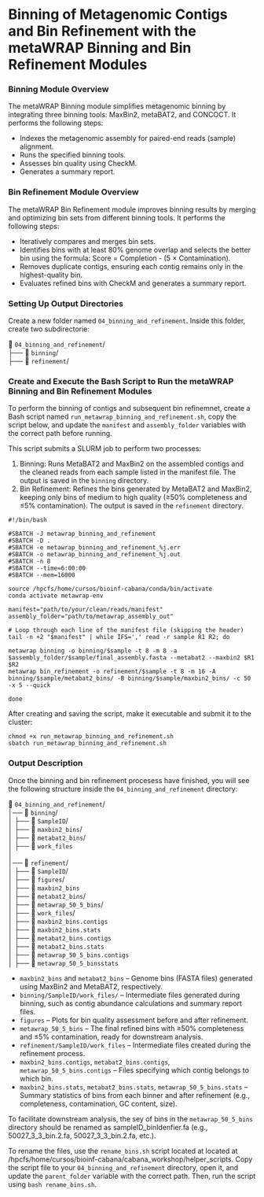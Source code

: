 # Binning of Metagenomic Contigs and Bin Refinement with the metaWRAP Binning and Bin Refinement Modules

### Binning Module Overview
The metaWRAP Binning module simplifies metagenomic binning by integrating three binning tools: MaxBin2, metaBAT2, and CONCOCT. It performs the following steps:

- Indexes the metagenomic assembly for paired-end reads (sample) alignment.
- Runs the specified binning tools.
- Assesses bin quality using CheckM.
- Generates a summary report.

### Bin Refinement Module Overview
The metaWRAP Bin Refinement module improves binning results by merging and optimizing bin sets from different binning tools. It performs the following steps:

- Iteratively compares and merges bin sets.
- Identifies bins with at least 80% genome overlap and selects the better bin using the formula: Score = Completion - (5 × Contamination).
- Removes duplicate contigs, ensuring each contig remains only in the highest-quality bin.
- Evaluates refined bins with CheckM and generates a summary report.

### Setting Up Output Directories

Create a new folder named `04_binning_and_refinement`. Inside this folder, create two subdirectorie:

📂 `04_binning_and_refinement`/ <br>
├── 📁 `binning`/ <br>
├── 📁 `refinement`/

### Create and Execute the Bash Script to Run the metaWRAP Binning and Bin Refinement Modules

To perform the binning of contigs and subsequent bin refinemnet, create a Bash script named `run_metawrap_binning_and_refinement.sh`, copy the script below, and update the `manifest` and `assembly_folder` variables with the correct path before running. 

This script submits a SLURM job to perform  two processes:
1. Binning: Runs MetaBAT2 and MaxBin2 on the assembled contigs and the cleaned reads from each sample listed in the manifest file. The output is saved in the `binning` directory.
2. Bin Refinement: Refines the bins generated by MetaBAT2 and MaxBin2, keeping only bins of medium to high quality (≥50% completeness and ≤5% contamination). The output is saved in the `refinement` directory.

```
#!/bin/bash

#SBATCH -J metawrap_binning_and_refinement
#SBATCH -D .
#SBATCH -e metawrap_binning_and_refinement_%j.err
#SBATCH -o metawrap_binning_and_refinement_%j.out
#SBATCH -n 8
#SBATCH --time=6:00:00	
#SBATCH --mem=16000	

source /hpcfs/home/cursos/bioinf-cabana/conda/bin/activate
conda activate metawrap-env

manifest="path/to/your/clean/reads/manifest"
assembly_folder="path/to/metawrap_assembly_out"

# Loop through each line of the manifest file (skipping the header)
tail -n +2 "$manifest" | while IFS=',' read -r sample R1 R2; do

metawrap binning -o binning/$sample -t 8 -m 8 -a $assembly_folder/$sample/final_assembly.fasta --metabat2 --maxbin2 $R1 $R2
metawrap bin_refinement -o refinement/$sample -t 8 -m 16 -A binning/$sample/metabat2_bins/ -B binning/$sample/maxbin2_bins/ -c 50 -x 5 --quick

done
```

After creating and saving the script, make it executable and submit it to the cluster:

```
chmod +x run_metawrap_binning_and_refinement.sh
sbatch run_metawrap_binning_and_refinement.sh
```

### Output Description

Once the binning and bin refinement procesess have finished, you will see the following structure inside the `04_binning_and_refinement` directory:

📂 `04_binning_and_refinement`/ <br>
│── 📂 `binning`/ <br>
│   ├── 📂 `SampleID`/ <br>
│     ├── 📂 `maxbin2_bins`/ <br>
│     ├── 📂 `metabat2_bins`/  <br>
│     ├── 📂 `work_files` <br>
│ <br>
│── 📂 `refinement`/ <br>
│   ├── 📂 `SampleID`/ <br>
│     ├── 📂 `figures`/ <br>
│     ├── 📂 `maxbin2_bins` <br>
│     ├── 📂 `metabat2_bins`/ <br>
│     ├── 📂 `metawrap_50_5_bins`/ <br>
│     ├── 📂 `work_files`/ <br>
│     ├── 📄 `maxbin2_bins.contigs` <br>
│     ├── 📄 `maxbin2_bins.stats` <br>
│     ├── 📄 `metabat2_bins.contigs` <br>
│     ├── 📄 `metabat2_bins.stats` <br>
│     ├── 📄 `metawrap_50_5_bins.contigs` <br> 
│     ├── 📄 `metawrap_50_5_binsstats` 


- `maxbin2_bins` and `metabat2_bins` – Genome bins (FASTA files) generated using MaxBin2 and MetaBAT2, respectively. 
- `binning/SampleID/work_files/` – Intermediate files generated during binning, such as contig abundance calculations and summary report files.
- `figures` – Plots for bin quality assessment before and after refinement.
- `metawrap_50_5_bins` – The final refined bins with ≥50% completeness and ≤5% contamination, ready for downstream analysis.
- `refinement/SampleID/work_files` – Intermediate files created during the refinement process.
- `maxbin2_bins.contigs`, `metabat2_bins.contigs`, `metawrap_50_5_bins.contigs` – Files specifying which contig belongs to which bin.
- `maxbin2_bins.stats`, `metabat2_bins.stats`, `metawrap_50_5_bins.stats` – Summary statistics of bins from each binner and after refinement (e.g., completeness, contamination, GC content, size).

To facilitate downstream analysis, the sey of bins in the `metawrap_50_5_bins` directory should be renamed as sampleID_binIdenfier.fa (e.g., 50027_3_3_bin.2.fa, 50027_3_3_bin.2.fa, etc.).

To rename the files, use the `rename_bins.sh` script located at located at /hpcfs/home/cursos/bioinf-cabana/cabana_workshop/helper_scripts. Copy the script file to your `04_binning_and_refinement` directory, open it, and update the `parent_folder` variable with the correct path. Then, run the script using `bash rename_bins.sh`.


